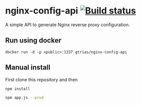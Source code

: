 # nginx-config-api [![Build status][build svg]][build status]

A simple API to generate Nginx reverse proxy configuration.

## Run using docker

```
docker run -d -p <public>:1337 gtrias/nginx-config-api
```

## Manual install

First clone this repository and then

```bash
npm install

npm app.js --prod
```

[build status]: https://travis-ci.org/gtrias/nginx-config-api
[build svg]: https://travis-ci.org/gtrias/nginx-config-api.svg?branch=master
